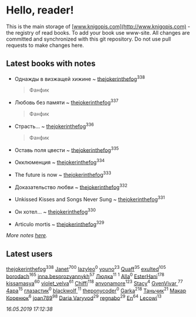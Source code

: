 # Hello, reader!
This is the main storage of [www.knigopis.com](http://www.knigopis.com) - the registry of read books.
To add your book use www-site. All changes are committed and synchronized with this git repository.
Do not use pull requests to make changes here.


## Latest books with notes
* Однажды в визжащей хижине ~ [thejokerinthefog](users/317/317244423-vkontakte)<sup>338</sup>
    > Фанфик

* Любовь без памяти ~ [thejokerinthefog](users/317/317244423-vkontakte)<sup>337</sup>
    > Фанфик

* Страсть... ~ [thejokerinthefog](users/317/317244423-vkontakte)<sup>336</sup>
    > Фанфик

* Оставь поля цвести ~ [thejokerinthefog](users/317/317244423-vkontakte)<sup>335</sup>

* Окклюменция ~ [thejokerinthefog](users/317/317244423-vkontakte)<sup>334</sup>

* The future is now ~ [thejokerinthefog](users/317/317244423-vkontakte)<sup>333</sup>

* Доказательство любви ~ [thejokerinthefog](users/317/317244423-vkontakte)<sup>332</sup>

* Unkissed Kisses and Songs Never Sung ~ [thejokerinthefog](users/317/317244423-vkontakte)<sup>331</sup>

* Он хотел... ~ [thejokerinthefog](users/317/317244423-vkontakte)<sup>330</sup>

* Articulo mortis ~ [thejokerinthefog](users/317/317244423-vkontakte)<sup>329</sup>


_More notes [here](latest_books_with_notes.md)._


## Latest users
[thejokerinthefog](users/317/317244423-vkontakte)<sup>338</sup> 
[Janet](users/108/108113656204404967440-google)<sup>700</sup> 
[lazyleo](users/116/116845519572391639637-google)<sup>0</sup> 
[youno](users/302/302928912-vkontakte)<sup>23</sup> 
[Quaff](users/122/12267158-vkontakte)<sup>35</sup> 
[exulted](users/100/100599204551896265722-google)<sup>105</sup> 
[borodach](users/157/15706320-vkontakte)<sup>165</sup> 
[inna.besprozvannykh](users/733/73323849-yandex)<sup>57</sup> 
[Людка](users/111/111038749-vkontakte)<sup>11</sup> 
[](users/114/114792281744850455512-google)<sup>1</sup> 
[Alla](users/103/103352250712959229257-google)<sup>0</sup> 
[EsterHani](users/305/30558181-vkontakte)<sup>178</sup> 
[kissamasya](users/684/68439978-vkontakte)<sup>60</sup> 
[violet_velva](users/116/116961712580551399099-google)<sup>61</sup> 
[Chiffi](users/105/105831994080785626680-google)<sup>118</sup> 
[anvonamore](users/595/5957175-vkontakte)<sup>123</sup> 
[Stacy](users/309/30902475-vkontakte)<sup>4</sup> 
[GvenVivar ](users/158/158266434925901-facebook)<sup>77</sup> 
[4apa](users/117/117392596378069249667-google)<sup>15</sup> 
[глазастик](users/115/115257673890455357280-google)<sup>0</sup> 
[blackwolf ](users/236/236639644-vkontakte)<sup>11</sup> 
[theponycoder](users/195/195144442-vkontakte)<sup>0</sup> 
[Garka](users/115/115753719718250012620-google)<sup>218</sup> 
[Таньчик](users/209/2096581563762610-facebook)<sup>21</sup> 
[Макар Коренюк](users/126/126368737-vkontakte)<sup>6</sup> 
[joan789](users/240/2401650-vkontakte)<sup>98</sup> 
[Daria Varyvod](users/829/829893410524253-facebook)<sup>29</sup> 
[regnabo](users/870/870059322-yandex)<sup>29</sup> 
[En](users/333/333646551-vkontakte)<sup>64</sup> 
[Lecowi](users/521/521873425-vkontakte)<sup>13</sup> 


_16.05.2019 17:12:38_
